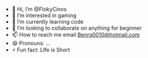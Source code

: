 - 👋 Hi, I’m @FlokyCinos
- 👀 I’m interested in gaming
- 🌱 I’m currently learning code
- 💞️ I’m looking to collaborate on anything for beginner
- 📫 How to reach me email Benrg0010@hotmail.com
- 😄 Pronouns: ...
- ⚡ Fun fact: LIfe is Short

<!---
FlokyCinos/FlokyCinos is a ✨ special ✨ repository because its `README.md` (this file) appears on your GitHub profile.
You can click the Preview link to take a look at your changes.
--->
